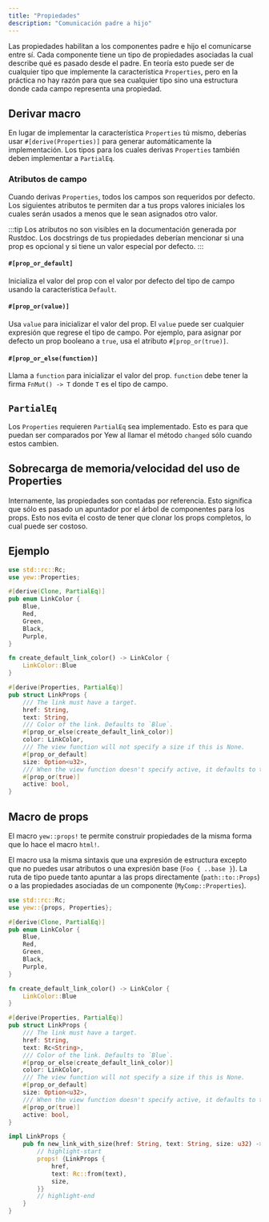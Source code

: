 ```yaml
---
title: "Propiedades"
description: "Comunicación padre a hijo"
---
```


Las propiedades habilitan a los componentes padre e hijo el comunicarse entre sí.
Cada componente tiene un tipo de propiedades asociadas la cual describe qué es pasado desde el padre.
En teoría esto puede ser de cualquier tipo que implemente la característica `Properties`, pero en la práctica no hay
razón para que sea cualquier tipo sino una estructura donde cada campo representa una propiedad.

## Derivar macro

En lugar de implementar la característica `Properties` tú mismo, deberías usar `#[derive(Properties)]` para
generar automáticamente la implementación.
Los tipos para los cuales derivas `Properties` también deben implementar a `PartialEq`.

### Atributos de campo

Cuando derivas `Properties`, todos los campos son requeridos por defecto.
Los siguientes atributos te permiten dar a tus props valores iniciales los cuales serán usados a menos que le sean asignados otro valor.

:::tip
Los atributos no son visibles en la documentación generada por Rustdoc.
Los docstrings de tus propiedades deberían mencionar si una prop es opcional y si tiene un valor especial por defecto.
:::

#### `#[prop_or_default]`

Inicializa el valor del prop con el valor por defecto del tipo de campo usando la característica `Default`.

#### `#[prop_or(value)]`

Usa `value` para inicializar el valor del prop. El `value` puede ser cualquier expresión que regrese el tipo de campo.
Por ejemplo, para asignar por defecto un prop booleano a `true`, usa el atributo `#[prop_or(true)]`.

#### `#[prop_or_else(function)]`

Llama a `function` para inicializar el valor del prop. `function` debe tener la firma `FnMut() -> T` donde `T` es el tipo de campo.

## `PartialEq`

Los `Properties` requieren `PartialEq` sea implementado. Esto es para que puedan ser comparados por Yew al llamar
el método `changed` sólo cuando estos cambien.

## Sobrecarga de memoria/velocidad del uso de Properties

Internamente, las propiedades son contadas por referencia. Esto significa que sólo es pasado un apuntador por el árbol de componentes para los props.
Esto nos evita el costo de tener que clonar los props completos, lo cual puede ser costoso.

## Ejemplo

```rust
use std::rc::Rc;
use yew::Properties;

#[derive(Clone, PartialEq)]
pub enum LinkColor {
    Blue,
    Red,
    Green,
    Black,
    Purple,
}

fn create_default_link_color() -> LinkColor {
    LinkColor::Blue
}

#[derive(Properties, PartialEq)]
pub struct LinkProps {
    /// The link must have a target.
    href: String,
    text: String,
    /// Color of the link. Defaults to `Blue`.
    #[prop_or_else(create_default_link_color)]
    color: LinkColor,
    /// The view function will not specify a size if this is None.
    #[prop_or_default]
    size: Option<u32>,
    /// When the view function doesn't specify active, it defaults to true.
    #[prop_or(true)]
    active: bool,
}
```

## Macro de props

El macro `yew::props!` te permite construir propiedades de la misma forma que lo hace el macro `html!`.

El macro usa la misma sintaxis que una expresión de estructura excepto que no puedes usar atributos o una expresión base (`Foo { ..base }`).
La ruta de tipo puede tanto apuntar a las props directamente (`path::to::Props`) o a las propiedades asociadas de un componente (`MyComp::Properties`).

```rust
use std::rc::Rc;
use yew::{props, Properties};

#[derive(Clone, PartialEq)]
pub enum LinkColor {
    Blue,
    Red,
    Green,
    Black,
    Purple,
}

fn create_default_link_color() -> LinkColor {
    LinkColor::Blue
}

#[derive(Properties, PartialEq)]
pub struct LinkProps {
    /// The link must have a target.
    href: String,
    text: Rc<String>,
    /// Color of the link. Defaults to `Blue`.
    #[prop_or_else(create_default_link_color)]
    color: LinkColor,
    /// The view function will not specify a size if this is None.
    #[prop_or_default]
    size: Option<u32>,
    /// When the view function doesn't specify active, it defaults to true.
    #[prop_or(true)]
    active: bool,
}

impl LinkProps {
    pub fn new_link_with_size(href: String, text: String, size: u32) -> Self {
        // highlight-start
        props! {LinkProps {
            href,
            text: Rc::from(text),
            size,
        }}
        // highlight-end
    }
}
```
